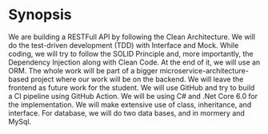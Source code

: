 # Synopsis

We are building a RESTFull API by following the Clean Architecture. We will do the test-driven development (TDD) with Interface and Mock. While coding, we will try to follow the SOLID Principle and, more importantly, the Dependency Injection along with Clean Code. At the end of it, we will use an ORM. The whole work will be part of a bigger microservice-architecture-based project where our work will be on the backend. We will leave the frontend as future work for the student. We will use GitHub and try to build a CI pipeline using GitHub Action. We will be using C# and .Net Core 6.0 for the implementation. We will make extensive use of class, inheritance, and interface. For database, we will do two data bases, and in mormery and MySql.
